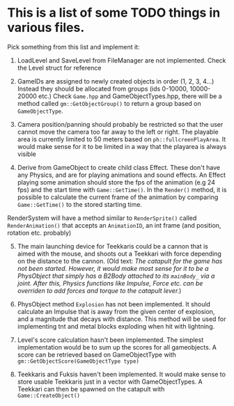 # This is a list of some TODO things in various files.

Pick something from this list and implement it:

1. LoadLevel and SaveLevel from FileManager are not implemented. Check the Level struct for reference

2. GameIDs are assigned to newly created objects in order (1, 2, 3, 4...) Instead they should be allocated from groups (ids 0-10000, 10000-20000 etc.) Check `Game.hpp` and GameObjectTypes.hpp, there will be a method called `gm::GetObjectGroup()` to return a group based on `GameObjectType`.

3. Camera position/panning should probably be restricted so that the user cannot move the camera too far away to the left or right. The playable area is currently limited to 50 meters based on  `ph::fullcreenPlayArea`. It would make sense for it to be limited in a way that the playarea is always visible

4. Derive from GameObject to create child class Effect. These don't have any Physics, and are for playing animations and sound effects. An Effect playing some animation should store the fps of the animation (e.g 24 fps) and the start time with `Game::GetTime()`. In the `Render()` method, it is possible to calculate the current frame of the animation by comparing `Game::GetTime()` to the stored starting time. 

RenderSystem will have a method similar to `RenderSprite()` called `RenderAnimation()` that accepts an `AnimationID`, an int frame (and position, rotation etc. probably)

5. The main launching device for Teekkaris could be a cannon that is aimed with the mouse, and shoots out a Teekkari with force depending on the distance to the cannon. (Old text: _The catapult for the game has not been started. However, it would make most sense for it to be a PhysObject that simply has a B2Body attached to
its `mainBody_` via a joint. After this, Physics functions like Impulse, Force etc. can be overriden to add forces and torque to the catapult
lever._)


6. PhysObject method `Explosion` has not been implemented. It should calculate an Impulse that is away from the given center of explosion, and a magnitude that decays with distance. This method will be used for implementing tnt and metal blocks exploding when hit with lightning.


7. Level's score calculation hasn't been implemented. The simplest implementation would be to sum up the scores for all gameobjects. A score can
be retrieved based on GameObjectType with `gm::GetObjectScore(GameObjectType type)`

8. Teekkaris and Fuksis haven't been implemented. It would make sense to store usable Teekkaris just in a vector with GameObjectTypes. A Teekkari can then be spawned on the catapult with `Game::CreateObject()`
